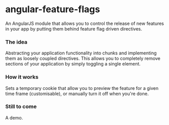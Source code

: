 # angular-feature-flags

An AngularJS module that allows you to control the release of new features in your app by putting them behind feature flag driven directives.


### The idea

Abstracting your application functionality into chunks and implementing them as loosely coupled directives. This allows you to completely remove sections of your application by simply toggling a single element.


### How it works

Sets a temporary cookie that allow you to preview the feature for a given time frame (customisable), or manually turn it off when you're done.


### Still to come

A demo.